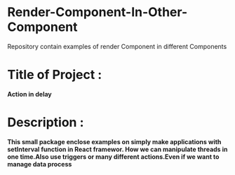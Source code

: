 # Render-Component-In-Other-Component
Repository contain examples of render Component in different Components
# Title of Project : 
**Action in delay**

# Description :
**This small package enclose examples on simply make applications with setInterval function in React framewor. How we can manipulate threads in one time.Also use triggers or many different actions.Even if we want to manage data process**
